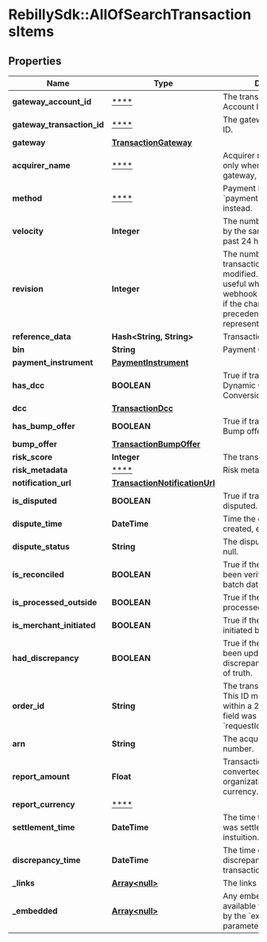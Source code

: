 # RebillySdk::AllOfSearchTransactionsItems

## Properties
Name | Type | Description | Notes
------------ | ------------- | ------------- | -------------
**gateway_account_id** | [****](.md) | The transaction&#x27;s Gateway Account ID. | [optional] 
**gateway_transaction_id** | [****](.md) | The gateway&#x27;s transaction ID. | [optional] 
**gateway** | [**TransactionGateway**](TransactionGateway.md) |  | [optional] 
**acquirer_name** | [****](.md) | Acquirer name, available only when transaction use gateway, else null. | [optional] 
**method** | [****](.md) | Payment Method. Use &#x60;paymentInstrument.method&#x60; instead. | [optional] 
**velocity** | **Integer** | The number of transactions by the same customer in the past 24 hours. | [optional] 
**revision** | **Integer** | The number of times the transaction data has been modified. The revision is useful when analyzing webhook data to determine if the change takes precedence over the current representation.  | [optional] 
**reference_data** | **Hash&lt;String, String&gt;** | Transaction reference data. | [optional] 
**bin** | **String** | Payment Card BIN. | [optional] 
**payment_instrument** | [**PaymentInstrument**](PaymentInstrument.md) |  | [optional] 
**has_dcc** | **BOOLEAN** | True if transaction has Dynamic Currency Conversion applied. | [optional] 
**dcc** | [**TransactionDcc**](TransactionDcc.md) |  | [optional] 
**has_bump_offer** | **BOOLEAN** | True if transaction has a Bump offer. | [optional] 
**bump_offer** | [**TransactionBumpOffer**](TransactionBumpOffer.md) |  | [optional] 
**risk_score** | **Integer** | The transaction&#x27;s risk score. | [optional] 
**risk_metadata** | [****](.md) | Risk metadata. | [optional] 
**notification_url** | [**TransactionNotificationUrl**](TransactionNotificationUrl.md) |  | [optional] 
**is_disputed** | **BOOLEAN** | True if transaction is disputed. | [optional] 
**dispute_time** | **DateTime** | Time the dispute was created, else null. | [optional] 
**dispute_status** | **String** | The dispute&#x27;s status, else null. | [optional] 
**is_reconciled** | **BOOLEAN** | True if the transaction has been verified with gateway batch data. | [optional] 
**is_processed_outside** | **BOOLEAN** | True if the transaction was processed outside of Rebilly. | [optional] 
**is_merchant_initiated** | **BOOLEAN** | True if the transaction was initiated by the merchant. | [optional] 
**had_discrepancy** | **BOOLEAN** | True if the transaction has been updated due to a discrepancy with its. source of truth. | [optional] 
**order_id** | **String** | The transaction&#x27;s order ID.  This ID must be unique within a 24 hour period. This field was renamed to the &#x60;requestId&#x60;. | [optional] 
**arn** | **String** | The acquirer reference number. | [optional] 
**report_amount** | **Float** | Transaction amount converted to organization selected report currency. | [optional] 
**report_currency** | [****](.md) |  | [optional] 
**settlement_time** | **DateTime** | The time that the transaction was settled by the banking instuition. | [optional] 
**discrepancy_time** | **DateTime** | The time of the most recent discrepancy on the transaction. | [optional] 
**_links** | [**Array&lt;null&gt;**](.md) | The links related to resource. | [optional] 
**_embedded** | [**Array&lt;null&gt;**](.md) | Any embedded objects available that are requested by the &#x60;expand&#x60; querystring parameter. | [optional] 

